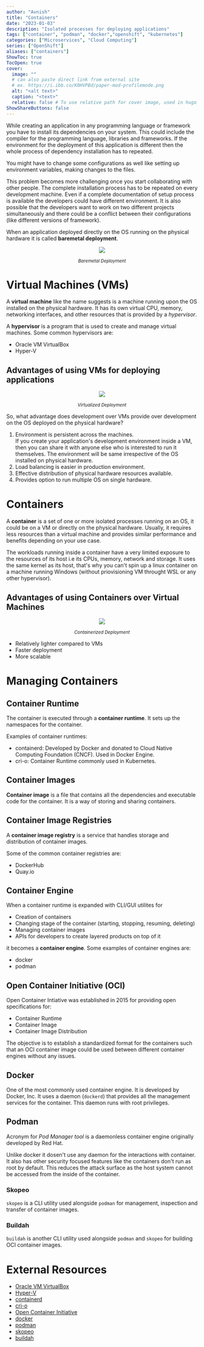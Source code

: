 ```yaml
---
author: "Avnish"
title: "Containers"
date: "2023-01-03"
description: "Isolated processes for deploying applications"
tags: ["container", "podman", "docker","openshift", "kubernetes"]
categories: ["Microservices", "Cloud Computing"]
series: ["OpenShift"]
aliases: ["containers"]
ShowToc: true
TocOpen: true
cover:
  image: ""
  # can also paste direct link from external site
  # ex. https://i.ibb.co/K0HVPBd/paper-mod-profilemode.png
  alt: "<alt text>"
  caption: "<text>"
  relative: false # To use relative path for cover image, used in hugo Page-bundles
ShowShareButtons: false
---
```


While creating an application in any programming language or framework you have to install its dependencies on your system.
This could include the compiler for the programming language, libraries and frameworks. If the environment for the deployment of this application is different then the whole process of dependency installation has to repeated.

You might have to change some configurations as well like setting up environment variables, making changes to the files.

This problem becomes more challenging once you start collaborating with other people. The complete installation process has to be repeated on every development machine. Even if a complete documentation of setup process is available the developers could have different environment. It is also possible that the developers want to work on two different projects simultaneously and there could be a conflict between their configurations (like different versions of framework).

<!-- Problem Statement: Deploying an application, The challenges
It works on my machine. Some xkcd comic strip?
This is called monolith application development.... -->

<!-- To solve this problem we can create an our development environment inside a virtual machine.
This virtual machine could be saved as a template and shared between developers to deploy on their own machines.
With some minor changes the same template could be used for the deployment of the application. -->

When an application deployed directly on the OS running on the physical hardware it is called **baremetal deployment**.

<p align="center"><img src="/openshift/containers/baremetal_deployment.png"></p>
<p align="center"><small><i>Baremetal Deployment</i></small></p>

# Virtual Machines (VMs)
A **virtual machine** like the name suggests is a machine running upon the OS installed on the physical hardware. It has its own virtual CPU, memory, networking interfaces, and other resources that is provided by a *hypervisor*.

A **hypervisor** is a program that is used to create and manage virtual machines. Some common hypervisors are:
* Oracle VM VirtualBox
* Hyper-V

## Advantages of using VMs for deploying applications

<p align="center"><img src="/openshift/containers/virtual_machine_deployment.png"></p>
<p align="center"><small><i>Virtualized Deployment</i></small></p>

So, what advantage does development over VMs provide over development on the OS deployed on the physical hardware?

1. Environment is persistent across the machines.  
If you create your application's development environment inside a VM, then you can share it with anyone else who is interested to run it themselves.
The environment will be same irrespective of the OS installed on physical hardware.
2. Load balancing is easier in production environment.
3. Effective distribution of physical hardware resources available.
4. Provides option to run multiple OS on single hardware.

# Containers
A **container** is a set of one or more isolated processes running on an OS, it could be on a VM or directly on the physical hardware. Usually, it requires less resources than a virtual machine and provides similar performance and benefits depending on your use case.  
  
The workloads running inside a container have a very limited exposure to the resources of its host i.e its CPUs, memory, network and storage. It uses the same kernel as its host, that's why you can't spin up a linux container on a machine running Windows (without priovisioning VM throught WSL or any other hypervisor).

## Advantages of using Containers over Virtual Machines
<p align="center"><img src="/openshift/containers/containerized_deployment.png"></p>
<p align="center"><small><i>Containerized Deployment</i></small></p>

* Relatively lighter compared to VMs
* Faster deployment
* More scalable

# Managing Containers
## Container Runtime
The container is executed through a **container runtime**. It sets up the namespaces for the container.

Examples of container runtimes:
* containerd: Developed by Docker and donated to Cloud Native Computing Foundation (CNCF). Used in Docker Engine.
* cri-o: Container Runtime commonly used in Kubernetes.

## Container Images
**Container image** is a file that contains all the dependencies and executable code for the container. It is a way of storing and sharing containers.

## Container Image Registries
A **container image registry** is a service that handles storage and distribution of container images.

Some of the common container registries are:
* DockerHub
* Quay.io

## Container Engine
When a container runtime is expanded with CLI/GUI utilites for
* Creation of containers
* Changing stage of the container (starting, stopping, resuming, deleting)
* Managing container images
* APIs for developers to create layered products on top of it

it becomes a **container engine**. Some examples of container engines are:
* docker
* podman

## Open Container Initiative (OCI)
Open Container Intiative was established in 2015 for providing open specifications for:
* Container Runtime
* Container Image
* Container Image Distribution

The objective is to establish a standardized format for the containers such that an OCI container image could be used between different container engines without any issues.

## Docker
One of the most commonly used container engine. It is developed by Docker, Inc.
It uses a daemon (`dockerd`) that provides all the management services for the container. This daemon runs with root privileges.

## Podman
Acronym for *Pod Manager tool* is a daemonless container engine originally developed by Red Hat.  

Unlike docker it dosen't use any daemon for the interactions with container.
It also has other security focused features like the containers don't run as root by default. This reduces the attack surface as the host system cannot be accessed from the inside of the container.

### Skopeo
`skopeo` is a CLI utility used alongside `podman` for management, inspection and transfer of container images.

### Buildah
`buildah` is another CLI utility used alongside `podman` and `skopeo` for building OCI container images.

# External Resources
* [Oracle VM VirtualBox](https://www.virtualbox.org/)
* [Hyper-V](https://learn.microsoft.com/en-us/virtualization/hyper-v-on-windows/about/)
* [containerd](https://containerd.io/)
* [cri-o](https://cri-o.io/)
* [Open Container Initiative](https://opencontainers.org/)
* [docker](https://www.docker.com/)
* [podman](https://podman.io/)
* [skopeo](https://github.com/containers/skopeo)
* [buildah](https://buildah.io/)